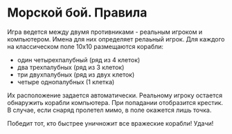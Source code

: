 # Морской бой. Правила

Игра ведется между двумя противниками - реальным игроком и компьютером. Имена для них определяет релаьный игрок. 
Для каждого на классическом поле 10х10 размещаются корабли:
- один четырехпалубный (ряд из 4 клеток)
- два трехпалубных (ряд из 3 клеток)
- три двухпалубных (ряд из двух клеток)
- четыре однопалубных (1 клетка)

Их расположение задается автоматически. Реальному игроку остается обнаружить корабли компьютера. При попадании отобразится крестик. В случае, если снаряд пролетел мимо, в поле окажется лишь точка.

Победит тот, кто быстрее уничножит все вражеские корабли! Удачи!
